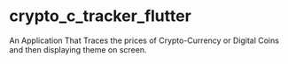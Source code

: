 # crypto_c_tracker_flutter

An Application That Traces the prices of Crypto-Currency or Digital Coins and then displaying theme on screen.

